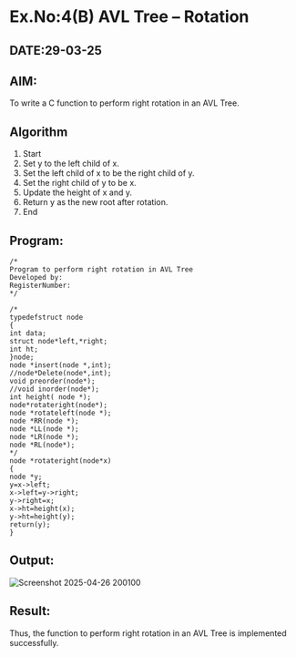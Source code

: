 # Ex.No:4(B) AVL Tree – Rotation
## DATE:29-03-25
## AIM:
To write a C function to perform right rotation in an AVL Tree.

## Algorithm
1. Start
2. Set y to the left child of x.
3. Set the left child of x to be the right child of y.
4. Set the right child of y to be x.
5. Update the height of x and y.
6. Return y as the new root after rotation.
7. End   
## Program:
```
/*
Program to perform right rotation in AVL Tree
Developed by: 
RegisterNumber:  
*/
```
```
/*
typedefstruct node
{
int data;
struct node*left,*right;
int ht;
}node;
node *insert(node *,int);
//node*Delete(node*,int);
void preorder(node*);
//void inorder(node*);
int height( node *);
node*rotateright(node*);
node *rotateleft(node *);
node *RR(node *);
node *LL(node *);
node *LR(node *);
node *RL(node*);
*/
node *rotateright(node*x)
{
node *y;
y=x->left;
x->left=y->right;
y->right=x;
x->ht=height(x);
y->ht=height(y);
return(y);
}
```
## Output:
![Screenshot 2025-04-26 200100](https://github.com/user-attachments/assets/c6d4569c-5d1b-4e62-88a5-340ec93e9903)

## Result:
Thus, the function to perform right rotation in an AVL Tree is implemented successfully.
